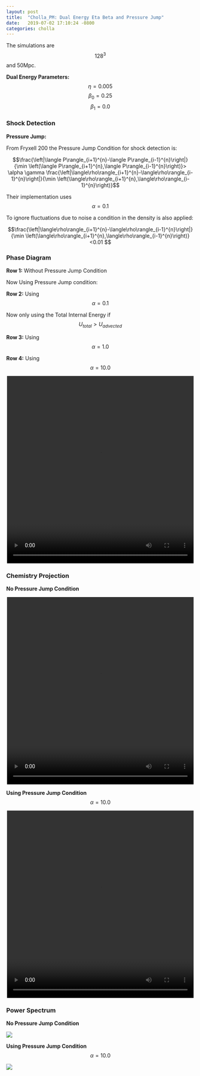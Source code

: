 ```yaml
---
layout: post
title:  "Cholla_PM: Dual Energy Eta Beta and Pressure Jump"
date:   2019-07-02 17:10:24 -0800
categories: cholla
---
```


The simulations are $$128^3$$ and 50Mpc.

**Dual Energy Parameters:** $$\eta=0.005$$    $$\beta_0 = 0.25$$     $$\beta_1 = 0.0$$

### Shock Detection

**Pressure Jump:**

From Fryxell 200 the Pressure Jump Condition for shock detection is:

 $$\frac{\left|\langle P\rangle_{i+1}^{n}-\langle P\rangle_{i-1}^{n}\right|}{\min \left(\langle P\rangle_{i+1}^{n},\langle P\rangle_{i-1}^{n}\right)}> \alpha \gamma \frac{\left|\langle\rho\rangle_{i+1}^{n}-\langle\rho\rangle_{i-1}^{n}\right|}{\min \left(\langle\rho\rangle_{i+1}^{n},\langle\rho\rangle_{i-1}^{n}\right)}$$
 
 Their implementation uses $$\alpha = 0.1$$
 
 To ignore fluctuations due to noise a condition in the density is also applied:
 
 $$\frac{\left|\langle\rho\rangle_{i+1}^{n}-\langle\rho\rangle_{i-1}^{n}\right|}{\min \left(\langle\rho\rangle_{i+1}^{n},\langle\rho\rangle_{i-1}^{n}\right)}<0.01 $$
 
 
### Phase Diagram

**Row 1:** Without Pressure Jump Condition

Now Using Pressure Jump condition:

**Row 2:** Using $$\alpha=0.1$$

Now only using the Total Internal Energy  if  $$U_{total} > U_{advected}$$ 

**Row 3:** Using $$\alpha=1.0$$

**Row 4:** Using $$\alpha=10.0$$

<div style="text-align: center">
<video src="{{ site.url }}assets/videos/phase_diagram_DE_beta_simple_Pressure10.mp4" width="500" height="500" controls preload> </video>
</div>

### Chemistry Projection

**No Pressure Jump Condition**


<div style="text-align: center">
<video src="{{ site.url }}assets/videos/chemistry_DE_beta_simple.mp4" width="500" height="500" controls preload> </video>
</div>


**Using Pressure Jump Condition** $$\alpha=10.0$$

<div style="text-align: center">
<video src="{{ site.url }}assets/videos/chemistry_DE_beta_simple_Pressure10.mp4" width="500" height="500" controls preload> </video>
</div>



### Power Spectrum


**No Pressure Jump Condition**

 <img src="{{ site.url }}assets/images/ps_0.005_cooling_uv_PPMC_HLLC_SIMPLE_eta0.005_beta0.250_0.000.png">


**Using Pressure Jump Condition**  $$\alpha=10.0$$

 <img src="{{ site.url }}assets/images/ps_0.005_cooling_uv_PPMC_HLLC_SIMPLE_eta0.005_beta0.250_0.000_PressureJump10.png">





 